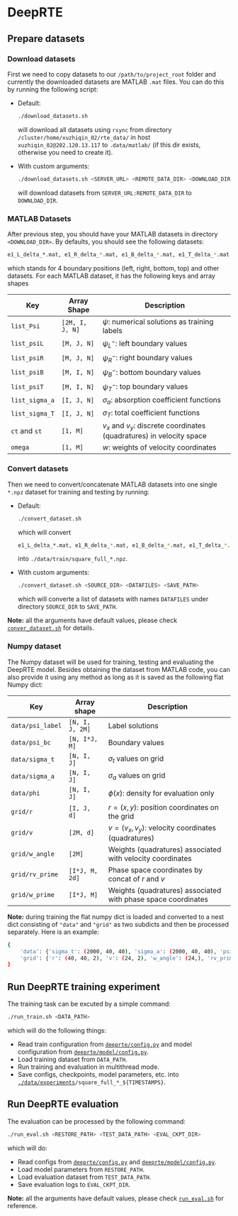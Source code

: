 # DeepRTE

## Prepare datasets

### Download datasets

First we need to copy datasets to our `/path/to/project_root` folder and currently the downloaded datasets are MATLAB `.mat` files. You can do this by running the following script:

- Default:

  ```bash
  ./download_datasets.sh
  ```

  will download all datasets using `rsync` from directory `/cluster/home/xuzhiqin_02/rte_data/` in host `xuzhiqin_02@202.120.13.117` to `.data/matlab/` (if this dir exists, otherwise you need to create it).

- With custom arguments:

  ```bash
  ./download_datasets.sh <SERVER_URL> <REMOTE_DATA_DIR> <DOWNLOAD_DIR>
  ```

  will download datasets from `SERVER_URL:REMOTE_DATA_DIR` to `DOWNLOAD_DIR`.

### MATLAB Datasets

After previous step, you should have your MATLAB datasets in directory `<DOWNLOAD_DIR>`. By defaults, you should see the following datasets:

```bash
e1_L_delta_*.mat, e1_R_delta_*.mat, e1_B_delta_*.mat, e1_T_delta_*.mat
```

which stands for 4 boundary positions (left, right, bottom, top) and other datasets. For each MATLAB dataset, it has the following keys and array shapes

| Key            | Array Shape     | Description                                                           |
| -------------- | --------------- | --------------------------------------------------------------------- |
| `list_Psi`     | `[2M, I, J, N]` | $\psi$: numerical solutions as training labels                        |
| `list_psiL`    | `[M, J, N]`     | $\psi^{-}_{L}$: left boundary values                                  |
| `list_psiR`    | `[M, J, N]`     | $\psi^{-}_{R}$: right boundary values                                 |
| `list_psiB`    | `[M, I, N]`     | $\psi^{-}_{B}$: bottom boundary values                                |
| `list_psiT`    | `[M, I, N]`     | $\psi^{-}_{T}$: top boundary values                                   |
| `list_sigma_a` | `[I, J, N]`     | $\sigma_a$: absorption coefficient functions                          |
| `list_sigma_T` | `[I, J, N]`     | $\sigma_T$: total coefficient functions                               |
| `ct` and `st`  | `[1, M]`        | $v_x$ and $v_y$: discrete coordinates (quadratures) in velocity space |
| `omega`        | `[1, M]`        | $w$: weights of velocity coordinates                                  |

### Convert datasets

Then we need to convert/concatenate MATLAB datasets into one single `*.npz` dataset for training and testing by running:

- Default:

  ```bash
  ./convert_dataset.sh
  ```

  which will convert

  ```bash
  e1_L_delta_*.mat, e1_R_delta_*.mat, e1_B_delta_*.mat, e1_T_delta_*.mat
  ```

  into `./data/train/square_full_*.npz`.

- With custom arguments:

  ```bash
  ./convert_dataset.sh <SOURCE_DIR> <DATAFILES> <SAVE_PATH>
  ```

  which will converte a list of datasets with names `DATAFILES` under directory `SOURCE_DIR` to `SAVE_PATH`.

**Note:** all the arguments have default values, please check [`conver_dataset.sh`](./convert_dataset.sh) for details.

### Numpy dataset

The Numpy dataset will be used for training, testing and evaluating the DeepRTE model. Besides obtaining the dataset from MATLAB code, you can also provide it using any method as long as it is saved as the following flat Numpy dict:

| Key              | Array shape     | Description                                                   |
| ---------------- | --------------- | ------------------------------------------------------------- |
| `data/psi_label` | `[N, I, J, 2M]` | Label solutions                                               |
| `data/psi_bc`    | `[N, I*J, M]`   | Boundary values                                               |
| `data/sigma_t`   | `[N, I, J]`     | $\sigma_t$ values on grid                                     |
| `data/sigma_a`   | `[N, I, J]`     | $\sigma_a$ values on grid                                     |
| `data/phi`       | `[N, I, J]`     | $\phi(x)$: density for evaluation only                        |
| `grid/r`         | `[I, J, d]`     | $r=(x, y)$: position coordinates on the grid                  |
| `grid/v`         | `[2M, d]`       | $v=(v_x, v_y)$: velocity coordinates (quadratures)            |
| `grid/w_angle`   | `[2M]`          | Weights (quadratures) associated with velocity coordinates    |
| `grid/rv_prime`  | `[I*J, M, 2d]`  | Phase space coordinates by concat of $r$ and $v$              |
| `grid/w_prime`   | `[I*J, M]`      | Weights (quadratures) associated with phase space coordinates |

**Note:** during training the flat numpy dict is loaded and converted to a nest dict consisting of `"data"` and `"grid"` as two subdicts and then be processed separately. Here is an example:

```bash
{
    'data': {'sigma_t': (2000, 40, 40), 'sigma_a': (2000, 40, 40), 'psi_label': (2000, 40, 40, 24), 'phi': (2000, 40, 40), 'psi_bc': (2000, 160, 12)},
    'grid': {'r': (40, 40, 2), 'v': (24, 2), 'w_angle': (24,), 'rv_prime': (160, 12, 4), 'w_prime': (160, 12)}
}
```

## Run DeepRTE training experiment

The training task can be excuted by a simple command:

```bash
./run_train.sh <DATA_PATH>
```

which will do the following things:

- Read train configuration from [`deeprte/config.py`](./deeprte/config.py) and model configuration from [`deeprte/model/config.py`](./deeprte/model/config.py).
- Load training dataset from `DATA_PATH`.
- Run training and evaluation in multithread mode.
- Save configs, checkpoints, model parameters, etc. into [`./data/experiments`](./data/experiments/)`/square_full_*_${TIMESTAMPS}`.

## Run DeepRTE evaluation

The evaluation can be processed by the following command:

```bash
./run_eval.sh <RESTORE_PATH> <TEST_DATA_PATH> <EVAL_CKPT_DIR>
```

which will do:

- Read configs from [`deeprte/config.py`](./deeprte/config.py) and [`deeprte/model/config.py`](./deeprte/model/config.py).
- Load model parameters from `RESTORE_PATH`.
- Load evaluation dataset from `TEST_DATA_PATH`.
- Save evaluation logs to `EVAL_CKPT_DIR`.

**Note:** all the arguments have default values, please check [`run_eval.sh`](run_eval.sh) for reference.

